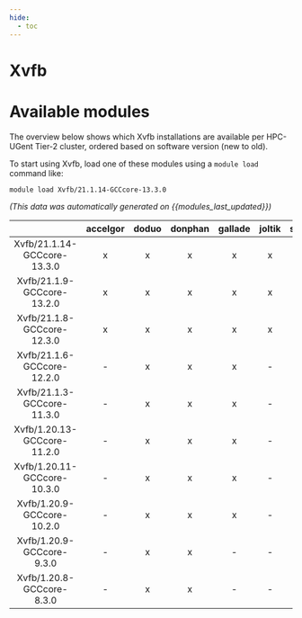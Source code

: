 ```yaml
---
hide:
  - toc
---
```


Xvfb
====

# Available modules


The overview below shows which Xvfb installations are available per HPC-UGent Tier-2 cluster, ordered based on software version (new to old).

To start using Xvfb, load one of these modules using a `module load` command like:

```shell
module load Xvfb/21.1.14-GCCcore-13.3.0
```

*(This data was automatically generated on {{modules_last_updated}})*  

| |accelgor|doduo|donphan|gallade|joltik|shinx|
| :---: | :---: | :---: | :---: | :---: | :---: | :---: |
|Xvfb/21.1.14-GCCcore-13.3.0|x|x|x|x|x|x|
|Xvfb/21.1.9-GCCcore-13.2.0|x|x|x|x|x|x|
|Xvfb/21.1.8-GCCcore-12.3.0|x|x|x|x|x|x|
|Xvfb/21.1.6-GCCcore-12.2.0|-|x|x|x|-|x|
|Xvfb/21.1.3-GCCcore-11.3.0|-|x|x|x|-|-|
|Xvfb/1.20.13-GCCcore-11.2.0|-|x|x|x|-|-|
|Xvfb/1.20.11-GCCcore-10.3.0|-|x|x|x|-|-|
|Xvfb/1.20.9-GCCcore-10.2.0|-|x|x|x|-|-|
|Xvfb/1.20.9-GCCcore-9.3.0|-|x|x|-|-|-|
|Xvfb/1.20.8-GCCcore-8.3.0|-|x|x|-|-|-|
